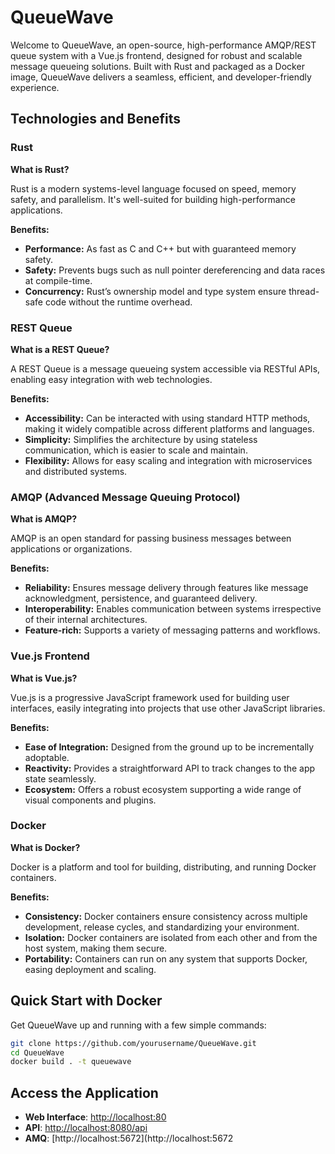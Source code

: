 # QueueWave

Welcome to QueueWave, an open-source, high-performance AMQP/REST queue system with a Vue.js frontend, designed for robust and scalable message queueing solutions. Built with Rust and packaged as a Docker image, QueueWave delivers a seamless, efficient, and developer-friendly experience.

## Technologies and Benefits

### Rust

**What is Rust?**

Rust is a modern systems-level language focused on speed, memory safety, and parallelism. It's well-suited for building high-performance applications.

**Benefits:**

- **Performance:** As fast as C and C++ but with guaranteed memory safety.
- **Safety:** Prevents bugs such as null pointer dereferencing and data races at compile-time.
- **Concurrency:** Rust’s ownership model and type system ensure thread-safe code without the runtime overhead.

### REST Queue

**What is a REST Queue?**

A REST Queue is a message queueing system accessible via RESTful APIs, enabling easy integration with web technologies.

**Benefits:**

- **Accessibility:** Can be interacted with using standard HTTP methods, making it widely compatible across different platforms and languages.
- **Simplicity:** Simplifies the architecture by using stateless communication, which is easier to scale and maintain.
- **Flexibility:** Allows for easy scaling and integration with microservices and distributed systems.

### AMQP (Advanced Message Queuing Protocol)

**What is AMQP?**

AMQP is an open standard for passing business messages between applications or organizations.

**Benefits:**

- **Reliability:** Ensures message delivery through features like message acknowledgment, persistence, and guaranteed delivery.
- **Interoperability:** Enables communication between systems irrespective of their internal architectures.
- **Feature-rich:** Supports a variety of messaging patterns and workflows.

### Vue.js Frontend

**What is Vue.js?**

Vue.js is a progressive JavaScript framework used for building user interfaces, easily integrating into projects that use other JavaScript libraries.

**Benefits:**

- **Ease of Integration:** Designed from the ground up to be incrementally adoptable.
- **Reactivity:** Provides a straightforward API to track changes to the app state seamlessly.
- **Ecosystem:** Offers a robust ecosystem supporting a wide range of visual components and plugins.

### Docker

**What is Docker?**

Docker is a platform and tool for building, distributing, and running Docker containers.

**Benefits:**

- **Consistency:** Docker containers ensure consistency across multiple development, release cycles, and standardizing your environment.
- **Isolation:** Docker containers are isolated from each other and from the host system, making them secure.
- **Portability:** Containers can run on any system that supports Docker, easing deployment and scaling.

## Quick Start with Docker

Get QueueWave up and running with a few simple commands:

```bash
git clone https://github.com/yourusername/QueueWave.git
cd QueueWave
docker build . -t queuewave
```

## Access the Application

- **Web Interface**: [http://localhost:80](http://localhost:80)
- **API**: [http://localhost:8080/api](http://localhost:8080/api)
- **AMQ**: [http://localhost:5672](http://localhost:5672

